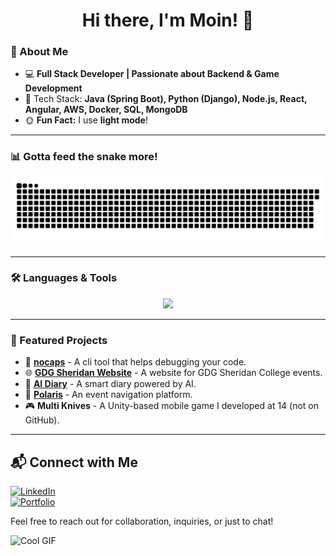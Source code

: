 <h1 align="center">Hi there, I'm Moin! 👋</h1>

### 🚀 About Me

- 💻 **Full Stack Developer | Passionate about Backend & Game Development**
- 🔧 Tech Stack: **Java (Spring Boot), Python (Django), Node.js, React, Angular, AWS, Docker, SQL, MongoDB**
- 🌞 **Fun Fact:** I use **light mode**!

---

### 📊 Gotta feed the snake more!

<picture>
  <source media="(prefers-color-scheme: dark)" srcset="https://raw.githubusercontent.com/moinuddin95/moinuddin95/output/github-snake-dark.svg" />
  <source media="(prefers-color-scheme: light)" srcset="https://raw.githubusercontent.com/moinuddin95/moinuddin95/output/github-snake.svg" />
  <img alt="github-snake" src="https://raw.githubusercontent.com/moinuddin95/moinuddin95/output/github-snake.svg" />
</picture>

---

### 🛠️ Languages & Tools

<p align="center">
  <img src="https://skillicons.dev/icons?i=java,spring,python,django,nodejs,express,react,angular,aws,docker,mongodb,postgres,git,github,figma,unity" />
</p>

---

### 🎯 Featured Projects

- 🤖 [**nocaps**](https://github.com/moinuddin95/nocaps) - A cli tool that helps debugging your code.
- 🌐 [**GDG Sheridan Website**](https://github.com/moinuddin95/GDG-Sheridan) - A website for GDG Sheridan College events.
- 🤖 [**AI Diary**](https://github.com/moinuddin95/AI-Diary) - A smart diary powered by AI.
- 🚀 [**Polaris**](https://github.com/moinuddin95/Polaris) - An event navigation platform.
- 🎮 **Multi Knives** - A Unity-based mobile game I developed at 14 (not on GitHub).

---


## 📬 Connect with Me  

[![LinkedIn](https://img.shields.io/badge/LinkedIn-0077B5?style=flat&logo=linkedin&logoColor=white)](https://www.linkedin.com/in/moinuddin-shaikh-03d23/)  
[![Portfolio](https://img.shields.io/badge/Portfolio-333333?style=flat&logo=gitbook&logoColor=white)](https://www.moinuddin.tech)

Feel free to reach out for collaboration, inquiries, or just to chat!

![Cool GIF](https://media1.giphy.com/media/v1.Y2lkPTc5MGI3NjExczBzZGh3c2xnazVyY20ydWh4MWRtNnBiOXo3ZHR5empudHFqMHhtdSZlcD12MV9pbnRlcm5hbF9naWZfYnlfaWQmY3Q9Zw/QwCWU8FTmILK97N48k/giphy.gif)

